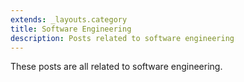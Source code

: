```yaml
---
extends: _layouts.category
title: Software Engineering
description: Posts related to software engineering
---
```


These posts are all related to software engineering.
